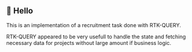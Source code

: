 ## 🖖 Hello

This is an implementation of a recruitment task done with RTK-QUERY.

RTK-QUERY appeared to be very usefull to handle the state and fetching necessary data for projects without large amount if business logic.
